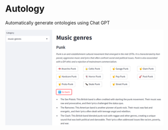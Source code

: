 # Autology
Automatically generate ontologies using Chat GPT

![](assests/screenshot_streamlit_punk.png)